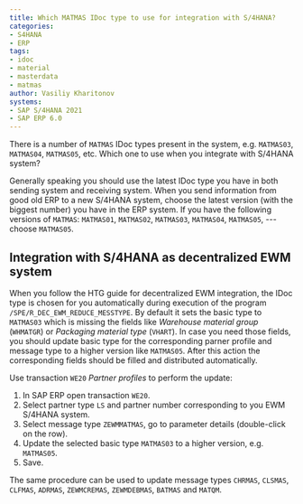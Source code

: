 ```yaml
---
title: Which MATMAS IDoc type to use for integration with S/4HANA?
categories:
- S4HANA
- ERP
tags:
- idoc
- material
- masterdata
- matmas
author: Vasiliy Kharitonov
systems:
- SAP S/4HANA 2021
- SAP ERP 6.0
---
```


There is a number of `MATMAS` IDoc types present in the system, e.g.
`MATMAS03`, `MATMAS04`, `MATMAS05`, etc. Which one to use when you integrate
with S/4HANA system?

Generally speaking you should use the latest IDoc type you have in both sending
system and receiving system. When you send information from good old ERP to a
new S/4HANA system, choose the latest version (with the biggest number) you
have in the ERP system. If you have the following versions of `MATMAS`:
`MATMAS01`, `MATMAS02`, `MATMAS03`, `MATMAS04`, `MATMAS05`, --- choose
`MATMAS05`.

## Integration with S/4HANA as decentralized EWM system

When you follow the HTG guide for decentralized EWM integration, the IDoc type
is chosen for you automatically during execution of the program
`/SPE/R_DEC_EWM_REDUCE_MESSTYPE`. By default it sets the basic type to
`MATMAS03` which is missing the fields like _Warehouse material group_
(`WHMATGR`) or _Packaging material type_ (`VHART`). In case you need those
fields, you should update basic type for the corresponding parner profile and
message type to a higher version like `MATMAS05`. After this action the
corresponding fields should be filled and distributed automatically.

Use transaction `WE20` _Partner profiles_ to perform the update:

1. In SAP ERP open transaction `WE20`.
2. Select partner type `LS` and partner number corresponding to you EWM S/4HANA system.
3. Select message type `ZEWMMATMAS`, go to parameter details (double-click on the row).
4. Update the selected basic type `MATMAS03` to a higher version, e.g. `MATMAS05`.
5. Save.

The same procedure can be used to update message types `CHRMAS`, `CLSMAS`,
`CLFMAS`, `ADRMAS`, `ZEWMCREMAS`, `ZEWMDEBMAS`, `BATMAS` and `MATQM`.
